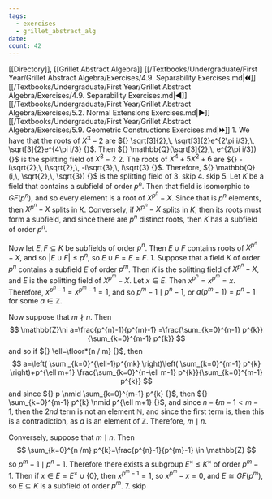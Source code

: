 ```yaml
---
tags:
  - exercises
  - grillet_abstract_alg
date:
count: 42
---
```

[[Directory]], [[Grillet Abstract Algebra]]
[[/Textbooks/Undergraduate/First Year/Grillet Abstract Algebra/Exercises/4.9. Separability Exercises.md|🞀🞀]] [[/Textbooks/Undergraduate/First Year/Grillet Abstract Algebra/Exercises/4.9. Separability Exercises.md|◀]] [[/Textbooks/Undergraduate/First Year/Grillet Abstract Algebra/Exercises/5.2. Normal Extensions Exercises.md|▶]] [[/Textbooks/Undergraduate/First Year/Grillet Abstract Algebra/Exercises/5.9. Geometric Constructions Exercises.md|🞂🞂]]
1. 
We have that the roots of ${} X^{3}-2 {}$ are ${} \sqrt[3]{2},\, \sqrt[3]{2}e^{2\pi i/3},\, \sqrt[3]{2}e^{4\pi i/3} {}$. Then ${} \mathbb{Q}(\sqrt[3]{2},\, e^{2\pi i/3}) {}$ is the splitting field of ${} X^{3}-2 {}$
2. 
The roots of ${} X^{4}+5X^{2}+6 {}$ are ${} -i\sqrt{2},\, i\sqrt{2},\, -i\sqrt{3},\, i\sqrt{3} {}$. Therefore, ${} \mathbb{Q}(i,\, \sqrt{2},\, \sqrt{3}) {}$ is the splitting field of 
3. skip
4. skip
5. 
Let $K$ be a field that contains a subfield of order ${} p^{n}$. Then that field is isomorphic to ${} GF(p^{n}) {}$, and so every element is a root of ${} X^{p^{n}}-X {}$. Since that is ${} p^{n}$ elements, then ${} X^{p^{n}}-X {}$ splits in $K$. Conversely, if ${} X^{p^{n}}-X {}$ splits in $K$, then its roots must form a subfield, and since there are ${} p^{n}$ distinct roots, then $K$ has a subfield of order ${} p^{n}$. 

Now let ${} E,\, F \subseteq K {}$ be subfields of order ${} p^{n}$. Then ${} E \cup F {}$ contains roots of ${} X^{p^{n}}-X {}$, and so ${} |E \cup F|\leq p^{n} {}$, so ${} E\cup F=E=F {}$.
1. 
Suppose that a field $K {}$ of order ${} p^{n} {}$ contains a subfield $E {}$ of order ${} p^{m}$. Then $K$ is the splitting field of ${} X^{p^{n}}-X {}$, and $E$ is the splitting field of ${} X^{p^{m}}-X {}$. Let ${} x \in E {}$. Then ${} x^{p^{n}}=x^{p^{m}}=x {}$. Therefore, ${} x^{p^{n}-1}=x^{p^{m}-1}=1 {}$, and so ${} p^{m}-1 \mid  p^{n}-1 {}$, or ${} a(p^{m}-1)=p^{n}-1 {}$ for some ${} a \in \mathbb{Z} {}$.

Now suppose that ${} m \nmid n {}$. Then 
$$
\mathbb{Z}\ni a=\frac{p^{n}-1}{p^{m}-1} =\frac{\sum_{k=0}^{n-1} p^{k}}{\sum_{k=0}^{m-1} p^{k}} 
$$
and so if ${} \ell=\floor*{n / m}  {}$, then 
$$
a=\left( \sum _{k=0}^{\ell-1}p^{mk} \right)\left( \sum_{k=0}^{m-1} p^{k} \right)+p^{\ell m+1} \frac{\sum_{k=0}^{n-\ell m-1} p^{k}}{\sum_{k=0}^{m-1} p^{k}} 
$$
and since ${} p \nmid \sum_{k=0}^{m-1} p^{k} {}$, then ${} \sum_{k=0}^{m-1} p^{k} \nmid p^{\ell m+1} {}$, and since ${} n-\ell m - 1 < m-1 {}$, then the ${} 2nd {}$ term is not an element $\mathbb{N}$, and since the first term is, then this is a contradiction, as $a {}$ is an element of $\mathbb{Z}$. Therefore, ${} m \mid n {}$.

Conversely, suppose that ${} m \mid  n {}$. Then 
$$
\sum_{k=0}^{n /m} p^{k}=\frac{p^{n}-1}{p^{m}-1} \in \mathbb{Z}
$$
so ${} p^{m}-1 \mid  p^{n}-1 {}$. Therefore there exists a subgroup ${} E^{\times } \leq K^{\times } {}$ of order ${} p^{m}-1 {}$. Then if ${} x \in E=E^{\times } \cup  \{ 0 \} {}$, then ${} x^{p^{m}-1}=1 {}$, so ${} x^{p^{m}}-x=0 {}$, and ${} E\cong GF(p^{m}) {}$, so ${} E \subseteq K {}$ is a subfield of order ${} p^{m}$.
7. skip
